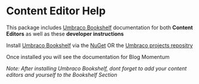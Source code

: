 ﻿# Content Editor Help #

This package includes [Umbraco Bookshelf](https://our.umbraco.org/projects/backoffice-extensions/bookshelf/) documentation for both **Content Editors** as well as these **developer instructions**

Install [Umbraco Bookshelf](https://our.umbraco.org/projects/backoffice-extensions/bookshelf/) 
via the [NuGet](https://www.nuget.org/packages/UmbracoBookshelf/)
OR the [Umbraco projects repositry](https://our.umbraco.org/projects/backoffice-extensions/bookshelf/)

Once installed you will see the documentation for Blog Momentum

*Note: After installing Umbraco Bookshelf, dont forget to add your content editors and yourself to the Bookshelf Section*